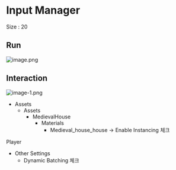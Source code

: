 
# Input Manager

Size : 20

## Run 
![image.png](./UnitySettingImg/Run.png)

## Interaction
![image-1.png](./UnitySettingImg/Interaction.png)


- Assets
  - Assets
    - MedievalHouse
      - Materials
        - Medieval_house_house -> Enable Instancing 체크

Player

- Other Settings
  - Dynamic Batching 체크
